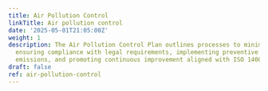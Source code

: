 ```yaml
---
title: Air Pollution Control
linkTitle: Air pollution control
date: '2025-05-01T21:05:00Z'
weight: 1
description: The Air Pollution Control Plan outlines processes to minimize air emissions,
  ensuring compliance with legal requirements, implementing preventive measures, monitoring
  emissions, and promoting continuous improvement aligned with ISO 14001:2015 standards.
draft: false
ref: air-pollution-control
---
```


